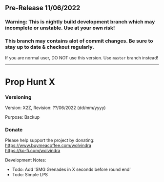 ## Pre-Release 11/06/2022

### Warning: This is nightly build development branch which may incomplete or unstable. Use at your own risk! 
### This branch may contains alot of commit changes. Be sure to stay up to date & checkout regularly.

If you are normal user, DO NOT use this version. Use `master` branch instead!

---

# Prop Hunt X

### Versioning
Version: X2Z, Revision: ??/06/2022 (dd/mm/yyyy)

Purpose: Backup

### Donate
Please help support the project by donating:  
https://www.buymeacoffee.com/wolvindra  
https://ko-fi.com/wolvindra

Development Notes:
- Todo: Add 'SMG Grenades in X seconds before round end'
- Todo: Simple LPS
